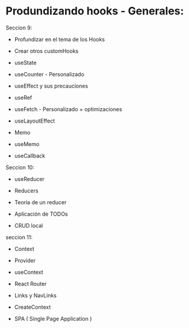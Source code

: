 # Produndizando hooks - Generales:
Seccion 9:
- Profundizar en el tema de los Hooks

- Crear otros customHooks

- useState

- useCounter - Personalizado

- useEffect y sus precauciones

- useRef

- useFetch - Personalizado + optimizaciones

- useLayoutEffect

- Memo

- useMemo

- useCallback

Seccion 10:
- useReducer

- Reducers

- Teoría de un reducer

- Aplicación de TODOs

- CRUD local

seccion 11:
- Context

- Provider

- useContext

- React Router

- Links y NavLinks

- CreateContext

- SPA ( Single Page Application )
